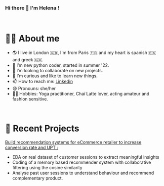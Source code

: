### Hi there 👋 I'm Helena !

<br />

# :woman_technologist: About me

- 🌎 I live in London 🇬🇧, I'm from Paris 🇫🇷 and my heart is spanish 🇪🇸 and greek 🇬🇷.
- 🌱 I’m new python coder, started in summer '22.
- 👯 I’m looking to collaborate on new projects.
- 🧠 I'm curious and like to learn new things.
- 📫 How to reach me: [Linkedin](https://www.linkedin.com/in/helena-antoniadis-290582/)
- 😄 Pronouns: she/her
- 🧘‍♀️ Hobbies: Yoga practitioner, Chaï Latte lover, acting amateur and fashion sensitive.

<br />

# 📝 Recent Projects
[Build recommendation systems for eCommerce retailer to increase conversion rate and UPT :](https://github.com/sailormoonvicky/eCommerce)<br>
-	EDA on real dataset of customer sessions to extract meaningful insights
-	Coding of a memory based recommender system with collaborative filtering using the cosine similarity
-	Analyse past user sessions to understand behaviour and recommend complementary product.


